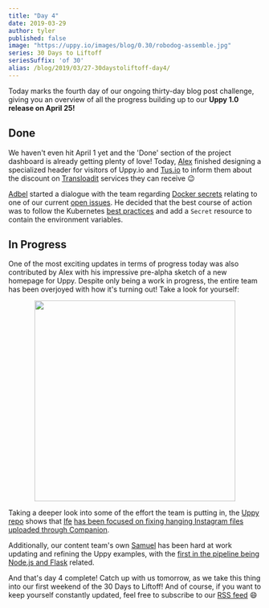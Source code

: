 ```yaml
---
title: "Day 4"
date: 2019-03-29
author: tyler
published: false
image: "https://uppy.io/images/blog/0.30/robodog-assemble.jpg"
series: 30 Days to Liftoff
seriesSuffix: 'of 30'
alias: /blog/2019/03/27-30daystoliftoff-day4/
---
```


Today marks the fourth day of our ongoing thirty-day blog post challenge, giving you an overview of all the progress building up to our **Uppy 1.0 release on April 25!**

<!--more-->

## Done

We haven't even hit April 1 yet and the 'Done' section of the project dashboard is already getting plenty of love! Today, [Alex](https://github.com/nqst) finished designing a specialized header for visitors of Uppy.io and [Tus.io](https://tus.io) to inform them about the discount on [Transloadit](https://transloadit.com/) services they can receive :wink:

[Adbel](https://github.com/Kiloreux) started a dialogue with the team regarding [Docker secrets](https://github.com/transloadit/uppy/pull/138) relating to one of our current [open issues](https://github.com/transloadit/uppy/issues/1295). He decided that the best course of action was to follow the Kubernetes [best practices](https://kubernetes.io/docs/concepts/configuration/secret/#best-practices) and add a `Secret` resource to contain the environment variables.

## In Progress

One of the most exciting updates in terms of progress today was also contributed by Alex with his impressive pre-alpha sketch of a new homepage for Uppy. Despite only being a work in progress, the entire team has been overjoyed with how it's turning out! Take a look for yourself:

<center><img width="400" src="/images/blog/30daystoliftoff/2019-03-liftoff-04.png"></center>

Taking a deeper look into some of the effort the team is putting in, the [Uppy repo](https://github.com/transloadit/uppy/pulls) shows that [Ife](https://github.com/ifedapoolarewaju) [has been focused on fixing hanging Instagram files uploaded through Companion](https://github.com/transloadit/uppy/pull/1274/files).

Additionally, our content team's own [Samuel](https://github.com/samuelayo) has been hard at work updating and refining the Uppy examples, with the [first in the pipeline being Node.js and Flask](https://github.com/transloadit/uppy/pull/1389) related. 

And that's day 4 complete! Catch up with us tomorrow, as we take this thing into our first weekend of the 30 Days to Liftoff! And of course, if you want to keep yourself constantly updated, feel free to subscribe to our [RSS feed](https://uppy.io/atom.xml) :smile:
